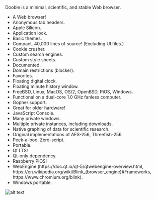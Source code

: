 Dooble is a minimal, scientific, and stable Web browser.

<ul>
<li>A Web browser!</li>
<li>Anonymous tab headers.</li>
<li>Apple Silicon.</li>
<li>Application lock.</li>
<li>Basic themes.</li>
<li>Compact. 40,000 lines of source! (Excluding UI files.)</li>
<li>Cookie crusher.</li>
<li>Custom search engines.</li>
<li>Custom style sheets.</li>
<li>Documented.</li>
<li>Domain restrictions (blocker).</li>
<li>Favorites.</li>
<li>Floating digital clock.</li>
<li>Floating minute history window.</li>
<li>FreeBSD, Linux, MacOS, OS/2, OpenBSD, PiOS, Windows.</li>
<li>Functional on a dual-core 1.0 GHz fanless computer.</li>
<li>Gopher support.</li>
<li>Great for older hardware!</li>
<li>JavaScript Console.</li>
<li>Many private windows.</li>
<li>Multiple private instances, including downloads.</li>
<li>Native graphing of data for scientific research.</li>
<li>Original implementations of AES-256, Threefish-256.</li>
<li>Peek-a-boo. Zero-script.</li>
<li>Portable.</li>
<li>Qt LTS!</li>
<li>Qt-only dependency.</li>
<li>Raspberry PiOS!</li>
<li>WebEngine (https://doc.qt.io/qt-5/qtwebengine-overview.html, https://en.wikipedia.org/wiki/Blink_(browser_engine)#Frameworks, https://www.chromium.org/blink).</li>
<li>Windows portable.</li>
</ul>

![alt text](https://github.com/textbrowser/dooble/blob/master/Images/dooble_1.png)
